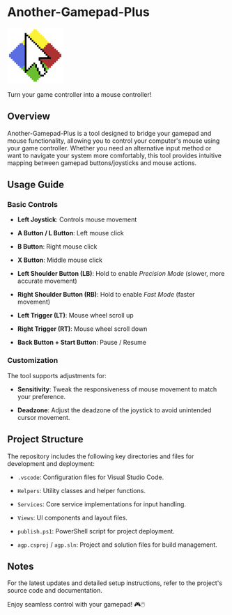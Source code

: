 # Another-Gamepad-Plus

![agp.webp](Resources/agp.webp)

Turn your game controller into a mouse controller!

## Overview

Another-Gamepad-Plus is a tool designed to bridge your gamepad and mouse functionality, allowing you to control your computer's mouse using your game controller. Whether you need an alternative input method or want to navigate your system more comfortably, this tool provides intuitive mapping between gamepad buttons/joysticks and mouse actions.

## Usage Guide

### Basic Controls

- **Left Joystick**: Controls mouse movement

- **A Button / L Button**: Left mouse click

- **B Button**: Right mouse click

- **X Button**: Middle mouse click

- **Left Shoulder Button (LB)**: Hold to enable _Precision Mode_ (slower, more accurate movement)

- **Right Shoulder Button (RB)**: Hold to enable _Fast Mode_ (faster movement)

- **Left Trigger (LT)**: Mouse wheel scroll up

- **Right Trigger (RT)**: Mouse wheel scroll down

- **Back Button + Start Button**: Pause / Resume

### Customization

The tool supports adjustments for:

- **Sensitivity**: Tweak the responsiveness of mouse movement to match your preference.

- **Deadzone**: Adjust the deadzone of the joystick to avoid unintended cursor movement.

## Project Structure

The repository includes the following key directories and files for development and deployment:

- `.vscode`: Configuration files for Visual Studio Code.

- `Helpers`: Utility classes and helper functions.

- `Services`: Core service implementations for input handling.

- `Views`: UI components and layout files.

- `publish.ps1`: PowerShell script for project deployment.

- `agp.csproj` / `agp.sln`: Project and solution files for build management.

## Notes

For the latest updates and detailed setup instructions, refer to the project's source code and documentation.

Enjoy seamless control with your gamepad! 🎮🖱️
